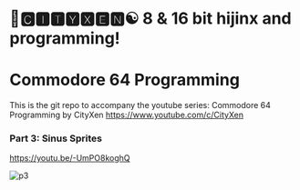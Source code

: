 # 🌆🅲🅸🆃🆈🆇🅴🅽☯️ 8 & 16 bit hijinx and programming!

# Commodore 64 Programming

This is the git repo to accompany the youtube series: Commodore 64 Programming by CityXen https://www.youtube.com/c/CityXen

### Part 3: Sinus Sprites
https://youtu.be/-UmPO8koghQ

![p3](https://github.com/cityxen/Commodore64_Programming/blob/master/Part%2003%20-%20Sinus%20Sprites/images/C64ProgrammingSeries-ep3.jpg)